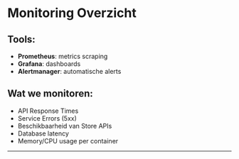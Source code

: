 # Monitoring Overzicht

## Tools:

- **Prometheus**: metrics scraping
- **Grafana**: dashboards
- **Alertmanager**: automatische alerts

## Wat we monitoren:

- API Response Times
- Service Errors (5xx)
- Beschikbaarheid van Store APIs
- Database latency
- Memory/CPU usage per container

---
